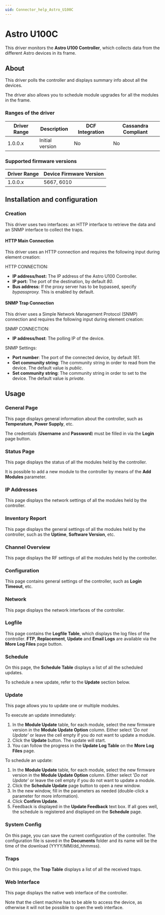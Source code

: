 ```yaml
---
uid: Connector_help_Astro_U100C
---
```


# Astro U100C

This driver monitors the **Astro U100 Controller**, which collects data from the different Astro devices in its frame.

## About

This driver polls the controller and displays summary info about all the devices.

The driver also allows you to schedule module upgrades for all the modules in the frame.

### Ranges of the driver

| **Driver Range** | **Description** | **DCF Integration** | **Cassandra Compliant** |
|------------------|-----------------|---------------------|-------------------------|
| 1.0.0.x          | Initial version | No                  | No                      |

### Supported firmware versions

| **Driver Range** | **Device Firmware Version** |
|------------------|-----------------------------|
| 1.0.0.x          | 5667, 6010                  |

## Installation and configuration

### Creation

This driver uses two interfaces: an HTTP interface to retrieve the data and an SNMP interface to collect the traps.

#### HTTP Main Connection

This driver uses an HTTP connection and requires the following input during element creation:

HTTP CONNECTION:

- **IP address/host:** The IP address of the Astro U100 Controller.
- **IP port:** The port of the destination, by default *80*.
- **Bus address:** If the proxy server has to be bypassed, specify *bypassproxy.* This is enabled by default.

#### SNMP Trap Connection

This driver uses a Simple Network Management Protocol (SNMP) connection and requires the following input during element creation:

SNMP CONNECTION:

- **IP address/host**: The polling IP of the device.

SNMP Settings:

- **Port number**: The port of the connected device, by default *161*.
- **Get community string**: The community string in order to read from the device. The default value is *public*.
- **Set community string**: The community string in order to set to the device. The default value is *private*.

## Usage

### General Page

This page displays general information about the controller, such as **Temperature**, **Power Supply**, etc.

The credentials (**Username** and **Password**) must be filled in via the **Login** page button.

### Status Page

This page displays the status of all the modules held by the controller.

It is possible to add a new module to the controller by means of the **Add Modules** parameter.

### IP Addresses

This page displays the network settings of all the modules held by the controller.

### Inventory Report

This page displays the general settings of all the modules held by the controller, such as the **Uptime**, **Software Version**, etc.

### Channel Overview

This page displays the RF settings of all the modules held by the controller.

### Configuration

This page contains general settings of the controller, such as **Login Timeout**, etc.

### Network

This page displays the network interfaces of the controller.

### Logfile

This page contains the **Logfile Table**, which displays the log files of the controller. **FTP**, **Replacement**, **Update** and **Email Logs** are available via the **More Log Files** page button.

### Schedule

On this page, the **Schedule Table** displays a list of all the scheduled updates.

To schedule a new update, refer to the **Update** section below.

### Update

This page allows you to update one or multiple modules.

To execute an update immediately:

1.  In the **Module Update** table, for each module, select the new firmware version in the **Module Update Option** column. Either select *'Do not Update'* or leave the cell empty if you do not want to update a module.
2.  Click the **Update** button. The update will start.
3.  You can follow the progress in the **Update Log Table** on the **More Log Files** page.

To schedule an update:

1.  In the **Module Update** table, for each module, select the new firmware version in the **Module Update Option** column. Either select '*Do not Update'* or leave the cell empty if you do not want to update a module.
2.  Click the **Schedule Update** page button to open a new window.
3.  In the new window, fill in the parameters as needed (double-click a parameter for more information).
4.  Click **Confirm Update**.
5.  Feedback is displayed in the **Update Feedback** text box. If all goes well, the schedule is registered and displayed on the **Schedule** page.

### System Config

On this page, you can save the current configuration of the controller. The configuration file is saved in the **Documents** folder and its name will be the time of the download (YYYY/MM/dd_hhmmss).

### Traps

On this page, the **Trap Table** displays a list of all the received traps.

### Web Interface

This page displays the native web interface of the controller.

Note that the client machine has to be able to access the device, as otherwise it will not be possible to open the web interface.

